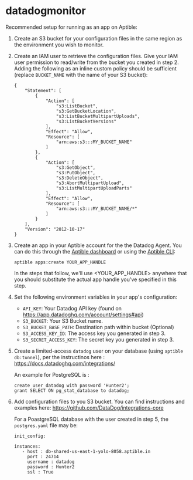 # datadogmonitor

Recommended setup for running as an app on Aptible:

 1. Create an S3 bucket for your configuration files in the same region as the
    environment you wish to monitor.

 2. Create an IAM user to retrieve the configuration files. Give your IAM user
    permission to read/write from the bucket you created in step 2.
    Adding the following as an inline custom policy should be sufficient
    (replace `BUCKET_NAME` with the name of your S3 bucket):

    ```
    {
        "Statement": [
            {
                "Action": [
                    "s3:ListBucket",
                    "s3:GetBucketLocation",
                    "s3:ListBucketMultipartUploads",
                    "s3:ListBucketVersions"
                ],
                "Effect": "Allow",
                "Resource": [
                    "arn:aws:s3:::MY_BUCKET_NAME"
                ]
            },
            {
                "Action": [
                    "s3:GetObject",
                    "s3:PutObject",
                    "s3:DeleteObject",
                    "s3:AbortMultipartUpload",
                    "s3:ListMultipartUploadParts"
                ],
                "Effect": "Allow",
                "Resource": [
                    "arn:aws:s3:::MY_BUCKET_NAME/*"
                ]
            }
        ],
        "Version": "2012-10-17"
    }

    ```

 3. Create an app in your Aptible account for the the Datadog Agent. You can do this through
    the [Aptible dashboard](https://dashboard.aptible.com) or using the
    [Aptible CLI](https://github.com/aptible/aptible-cli):

    ```
    aptible apps:create YOUR_APP_HANDLE
    ```

    In the steps that follow, we'll use &lt;YOUR_APP_HANDLE&gt; anywhere that
    you should substitute the actual app handle you've specified in this step.

 4. Set the following environment variables in your app's configuration:

     * `API_KEY`: Your Datadog API key (found on https://app.datadoghq.com/account/settings#api)
     * `S3_BUCKET`: Your S3 Bucket name.
     * `S3_BUCKET_BASE_PATH`: Destination path within bucket (Optional)
     * `S3_ACCESS_KEY_ID`: The access key you generated in step 3.
     * `S3_SECRET_ACCESS_KEY`: The secret key you generated in step 3.

 5. Create a limited-access `datadog` user on your database (using `aptible db:tunnel`), 
    per the instructinos here : https://docs.datadoghq.com/integrations/

    An example for PostgreSQL is :

    ```
    create user datadog with password 'Hunter2';
    grant SELECT ON pg_stat_database to datadog;
    ```

 6. Add configuration files to you S3 bucket. 
    You can find instructions and examples here: https://github.com/DataDog/integrations-core
 
    For a PoastgreSQL database with the user created in step 5, the `postgres.yaml` file may be:
 
     ```
     init_config:

     instances:
        - host : db-shared-us-east-1-yolo-8058.aptible.in
          port : 24714
          username : datadog
          password : Hunter2
          ssl : True
    ```
